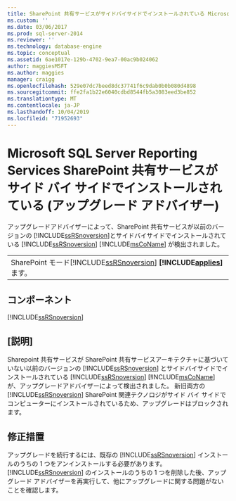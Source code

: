 ```yaml
---
title: SharePoint 共有サービスがサイドバイサイドでインストールされている Microsoft SQL Server Reporting Services (アップグレードアドバイザー) |Microsoft Docs
ms.custom: ''
ms.date: 03/06/2017
ms.prod: sql-server-2014
ms.reviewer: ''
ms.technology: database-engine
ms.topic: conceptual
ms.assetid: 6ae1017e-129b-4702-9ea7-00ac9b024062
author: maggiesMSFT
ms.author: maggies
manager: craigg
ms.openlocfilehash: 529e07dc7beed8dc37741f6c9dab0b0b080d4898
ms.sourcegitcommit: ffe2fa1b22e6040cdbd8544fb5a3083eed3be852
ms.translationtype: MT
ms.contentlocale: ja-JP
ms.lasthandoff: 10/04/2019
ms.locfileid: "71952693"
---
```

# <a name="microsoft-sql-server-reporting-services-sharepoint-shared-service-is-installed-side-by-side-upgrade-advisor"></a>Microsoft SQL Server Reporting Services SharePoint 共有サービスがサイド バイ サイドでインストールされている (アップグレード アドバイザー)
  アップグレードアドバイザーによって、SharePoint 共有サービスが以前のバージョンの [!INCLUDE[ssRSnoversion](../../includes/ssrsnoversion-md.md)]とサイドバイサイドでインストールされている [!INCLUDE[ssRSnoversion](../../includes/ssrsnoversion-md.md)] [!INCLUDE[msCoName](../../includes/msconame-md.md)] が検出されました。  
  
||  
|-|  
|SharePoint モード[!INCLUDE[ssRSnoversion](../../includes/ssrsnoversion-md.md)] **[!INCLUDE[applies](../../includes/applies-md.md)]** ます。|  
  
## <a name="component"></a>コンポーネント  
 [!INCLUDE[ssRSnoversion](../../includes/ssrsnoversion-md.md)]  
  
## <a name="description"></a>[説明]  
 Sharepoint 共有サービスが SharePoint 共有サービスアーキテクチャに基づいていない以前のバージョンの [!INCLUDE[ssRSnoversion](../../includes/ssrsnoversion-md.md)] とサイドバイサイドでインストールされている [!INCLUDE[ssRSnoversion](../../includes/ssrsnoversion-md.md)] [!INCLUDE[msCoName](../../includes/msconame-md.md)] が、アップグレードアドバイザーによって検出されました。 新旧両方の [!INCLUDE[ssRSnoversion](../../includes/ssrsnoversion-md.md)] SharePoint 関連テクノロジがサイド バイ サイドでコンピューターにインストールされているため、アップグレードはブロックされます。  
  
## <a name="corrective-action"></a>修正措置  
 アップグレードを続行するには、既存の [!INCLUDE[ssRSnoversion](../../includes/ssrsnoversion-md.md)] インストールのうちの 1 つをアンインストールする必要があります。 [!INCLUDE[ssRSnoversion](../../includes/ssrsnoversion-md.md)] のインストールのうちの 1 つを削除した後、アップグレード アドバイザーを再実行して、他にアップグレードに関する問題がないことを確認します。  
  
  
